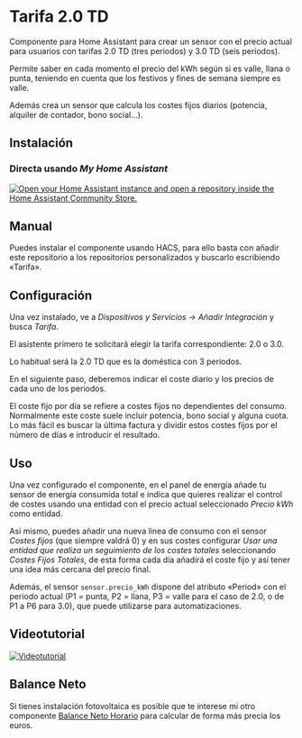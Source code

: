 # Tarifa 2.0 TD

Componente para Home Assistant para crear un sensor con el precio actual para usuarios con tarifas 2.0 TD (tres periodos) y 3.0 TD (seis periodos).

Permite saber en cada momento el precio del kWh según si es valle, llana o punta, teniendo en cuenta que los festivos y fines de semana siempre es valle.

Además crea un sensor que calcula los costes fijos diarios (potencia, alquiler de contador, bono social...).

## Instalación

### Directa usando _My Home Assistant_
[![Open your Home Assistant instance and open a repository inside the Home Assistant Community Store.](https://my.home-assistant.io/badges/hacs_repository.svg)](https://my.home-assistant.io/redirect/hacs_repository/?owner=miguelangellv&repository=tarifa_20td&category=integration)

## Manual
Puedes instalar el componente usando HACS, para ello basta con añadir este repositorio a los repositorios personalizados y buscarlo escribiendo «Tarifa».

## Configuración

Una vez instalado, ve a _Dispositivos y Servicios -> Añadir Integración_ y busca _Tarifa_.

El asistente primero te solicitará elegir la tarifa correspondiente: 2.0 o 3.0.

Lo habitual será la 2.0 TD que es la doméstica con 3 periodos.

En el siguiente paso, deberemos indicar el coste diario y los precios de cada uno de los periodos.

El coste fijo por día se refiere a costes fijos no dependientes del consumo. Normalmente este coste suele incluir potencia, bono social y alguna cuota. Lo más fácil es buscar
la última factura y dividir estos costes fijos por el número de días e introducir el resultado.

## Uso

Una vez configurado el componente, en el panel de energía añade tu sensor de energía consumida total e indica que quieres realizar el control de costes usando una entidad con el
precio actual seleccionado _Precio kWh_ como entidad.

Así mismo, puedes añadir una nueva línea de consumo con el sensor _Costes fijos_ (que siempre valdrá 0) y en sus costes configurar _Usar una entidad que realiza un seguimiento de
los costes totales_ seleccionando _Costes Fijos Totales_, de esta forma cada día añadirá el coste fijo y así tener una idea más cercana del precio final.

Además, el sensor `sensor.precio_kWh` dispone del atributo «Period» con el periodo actual (P1 = punta, P2 = llana, P3 = valle para el caso de 2.0, o de P1 a P6 para 3.0),
que puede utilizarse para automatizaciones.

## Videotutorial
[![Videotutorial](https://img.youtube.com/vi/BdZdz-7Du_Q/0.jpg)](https://www.youtube.com/watch?v=BdZdz-7Du_Q "Videotutorial")

## Balance Neto

Si tienes instalación fotovoltaica es posible que te interese mi otro componente [Balance Neto Horario](https://github.com/MiguelAngelLV/balance_neto) para calcular de forma más precia los euros.
